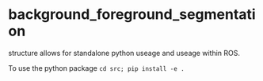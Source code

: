 # background_foreground_segmentation

structure allows for standalone python useage and useage within ROS.

To use the python package `cd src; pip install -e .`
